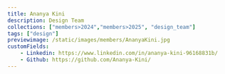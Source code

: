 ```yaml
---
title: Ananya Kini
description: Design Team
collections: ["members>2024","members>2025", "design_team"]
tags: ["design"]
previewimage: /static/images/members/AnanyaKini.jpg
customFields:
    - Linkedin: https://www.linkedin.com/in/ananya-kini-96168831b/
    - Github: https://github.com/Ananya-Kini/
---
```

